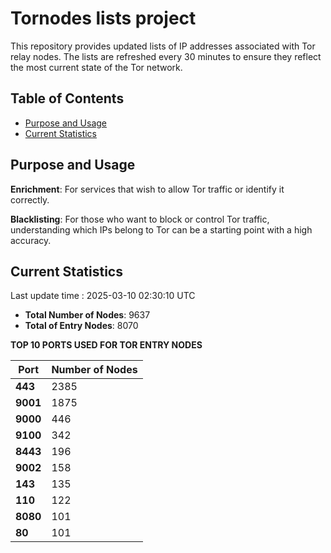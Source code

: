 # Tornodes lists project

This repository provides updated lists of IP addresses associated with Tor relay nodes. The lists are refreshed every 30 minutes to ensure they reflect the most current state of the Tor network.

## Table of Contents

- [Purpose and Usage](#purpose-and-usage)
- [Current Statistics](#current-statistics)


## Purpose and Usage

**Enrichment**: For services that wish to allow Tor traffic or identify it correctly.

**Blacklisting**: For those who want to block or control Tor traffic, understanding which IPs belong to Tor can be a starting point with a high accuracy.

## Current Statistics

Last update time : 2025-03-10 02:30:10 UTC

- **Total Number of Nodes**: 9637
- **Total of Entry Nodes**: 8070

**TOP 10 PORTS USED FOR TOR ENTRY NODES**

| **Port** | **Number of Nodes** |
|------|-----------------|
| **443**   | 2385  |
| **9001**   | 1875  |
| **9000**   | 446  |
| **9100**   | 342  |
| **8443**   | 196  |
| **9002**   | 158  |
| **143**   | 135  |
| **110**   | 122  |
| **8080**   | 101  |
| **80**   | 101  |

